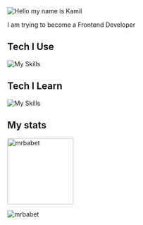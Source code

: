 <img alt="Hello my name is Kamil" align="center" src="https://readme-typing-svg.demolab.com?font=Fira+Code&size=19&pause=1000&color=007ACC&center=false&vCenter=true&width=435&lines=Hello+my+name+is+Kamil">

I am trying to become a Frontend Developer

## Tech I Use

![My Skills](https://skillicons.dev/icons?i=git,github,css,scss,javascript,html)

## Tech I Learn

![My Skills](https://skillicons.dev/icons?i=javascript,typescript,react)

## My stats

<span>

</span>
<span>
<img height="150px" src="https://github-readme-stats.vercel.app/api?username=mrbabet&show_icons=true&locale=en&theme=transparent" alt="mrbabet" />
</span>

<p align="left"> <img src="https://komarev.com/ghpvc/?username=mrbabet&label=Profile%20views&color=0e75b6&style=flat" alt="mrbabet" /> </p>

<!---
Mrbabet/Mrbabet is a ✨ special ✨ repository because its `README.md` (this file) appears on your GitHub profile.
You can click the Preview link to take a look at your changes.
--->
